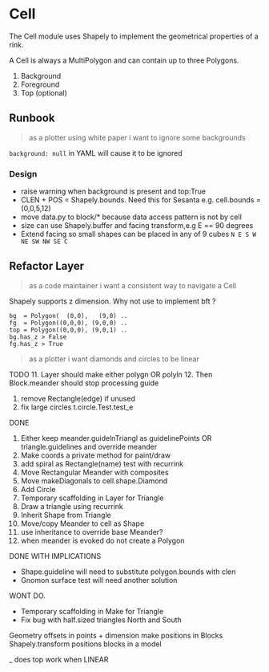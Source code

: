 # Cell

The Cell module uses Shapely to implement the geometrical properties of a rink.

A Cell is always a MultiPolygon and can contain up to three Polygons.

1. Background
1. Foreground
1. Top (optional)

## Runbook

> as a plotter using white paper i want to ignore some  backgrounds

`background: null`  in YAML will cause it to be ignored

### Design

- raise warning when background is present and top:True
- CLEN + POS = Shapely.bounds. Need this for Sesanta e.g. cell.bounds = (0,0,5,12)
- move data.py to block/* because data access pattern is not by cell
- size can use Shapely.buffer and facing transform,e.g E == 90 degrees
- Extend facing so small shapes can be placed in any of 9 cubes 
  `N E S W NE SW NW SE C`

## Refactor Layer

> as a code maintainer i want a consistent way to navigate a Cell

Shapely supports z dimension. Why not use to implement bft ?
```
bg  = Polygon(  (0,0),   (9,0) ..
fg  = Polygon((0,0,0), (9,0,0) ..
top = Polygon((0,0,0), (9,0,1) ..
bg.has_z > False
fg.has_z > True
```


> as a plotter i want diamonds and circles to be linear


TODO 
11. Layer should make either polygn OR polyln
12. Then Block.meander should stop processing guide
1.  remove Rectangle(edge) if unused
1.  fix large circles t.circle.Test.test_e

DONE  
1. Either keep meander.guidelnTriangl as guidelinePoints 
   OR triangle.guidelines and override meander
1. Make coords a private method for paint/draw
1. add spiral as Rectangle(name) test with recurrink
1. Move Rectangular Meander with composites
9. Move makeDiagonals to cell.shape.Diamond
10. Add Circle
1. Temporary scaffolding in Layer for Triangle
4. Draw a triangle using recurrink
1. Inherit Shape from Triangle
6. Move/copy Meander to cell as Shape
5. use inheritance to override base Meander?
6. when meander is evoked do not create a Polygon

DONE WITH IMPLICATIONS
- Shape.guideline will need to substitute polygon.bounds with clen
- Gnomon surface test will need another solution

WONT DO.
- Temporary scaffolding in Make for Triangle
- Fix bug with half.sized triangles North and South


Geometry offsets in points + dimension make positions in Blocks
Shapely.transform positions blocks in a model

_ does top work when LINEAR


